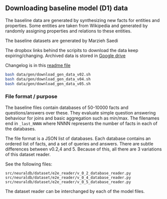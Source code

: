 ## Downloading baseline model (D1) data

The baseline data are generated by synthesizing new facts for entities and properties. Some entities are taken from 
Wikipedia and generated by randomly assigning properties and relations to these entities.

The baseline datasets are generated by Marzieh Saedi 

The dropbox links behind the scripits to download the data keep expiring/changing. Archived data is stored in [Google drive](https://drive.google.com/drive/folders/1q8v5zs3IiMIZTosUxXabfx9DE0lX6iAT?usp=sharing)
 
Changelog is in this [readme file](data/gen/README.md) 

```bash
bash data/gen/download_gen_data_v02.sh
bash data/gen/download_gen_data_v04.sh
bash data/gen/download_gen_data_v05.sh
```

### File format / purpose

The baseline files contain databases of 50-10000 facts and questions/answers over these. They evaluate simple question 
answering behaviour for joins and basic aggregation such as min/max. The filenames end in `_last_NNNN` where NNNN 
represents the number of facts in each of the databases.

The file format is a JSON list of databases. Each database contains an ordered list of facts, and a set of queries and answers.
There are subtle differences between v0.2,4 and 5. Because of this, all there are 3 variations of this dataset reader.

See the following files:

```
src/neuraldb/dataset/e2e_reader/v_0_2_database_reader.py
src/neuraldb/dataset/e2e_reader/v_0_4_database_reader.py
src/neuraldb/dataset/e2e_reader/v_0_5_database_reader.py
```

The dataset reader can be interchanged by each of the model files.

